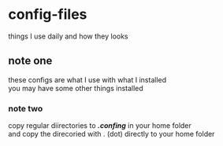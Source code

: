 # config-files
things I use daily and how they looks
</br>

<h2>
  note one 
</h2>

<p>
 these configs are what I use with what I installed </br>
 you may have some other things installed 
</p>

<h3>
  note two 
</h3>
<p>
  copy regular diirectories to <i><b>.confing</b></i> in your home folder </br>
  and copy the direcoried with . (dot) directly to your home folder
</p>
